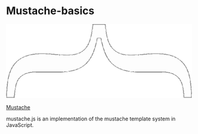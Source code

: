 # Mustache-basics

![](https://raw.githubusercontent.com/theWhiteFox/Mustache-basics/master/img/Mustache-logo.png)

[Mustache](http://mustache.github.io/)

mustache.js is an implementation of the mustache template system in JavaScript.